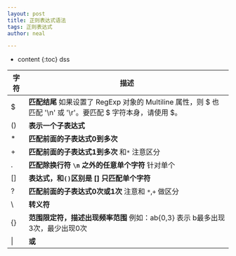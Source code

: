 ```yaml
---
layout: post
title: 正则表达式语法
tags: 正则表达式
author: neal

---
```

* content
{:toc}
dss

| 字符 | 描述                                                         |
| ---- | ------------------------------------------------------------ |
| $    | **匹配结尾** 如果设置了 RegExp 对象的 Multiline 属性，则 $ 也匹配 '\n' 或 '\r'。要匹配 $ 字符本身，请使用 \$。 |
| ()   | **表示一个子表达式**                                         |
| *    | **匹配前面的子表达式0到多次**                                |
| +    | **匹配前面的子表达式1到多次** 和`*` 注意区分                 |
| .    | **匹配除换行符 `\n` 之外的任意单个字符**  针对单个           |
| []   | **表达式，和`()`区别是 [] 只匹配单个字符**                   |
| ?    | **匹配前面的子表达式0次或1次**  注意和 `*`,`+` 做区分        |
| \    | **转义符**                                                   |
| {}   | **范围限定符，描述出现频率范围**  例如：ab{0,3} 表示 b最多出现3次，最少出现0次 |
| \|   | **或**                                                       |

